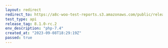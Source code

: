 ```yaml
---
layout: redirect
redirect_to: https://a8c-woo-test-reports.s3.amazonaws.com/public/release/8.1.0-rc.2/php-7.4/api/index.html
test_type: api
release_tag: 8.1.0-rc.2
env_description: "php-7.4"
created_at: "2023-09-08T18:29:19Z"
passed: true
---
```

